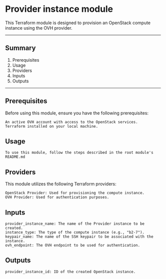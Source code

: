 # Provider instance module

This Terraform module is designed to provision an OpenStack compute instance using the OVH provider.

---

## Summary

1. Prerequisites
2. Usage
3. Providers
4. Inputs
5. Outputs

---

## Prerequisites

Before using this module, ensure you have the following prerequisites:

    An active OVH account with access to the OpenStack services.
    Terraform installed on your local machine.


## Usage

    To use this module, follow the steps described in the root module's README.md


## Providers

This module utilizes the following Terraform providers:

    OpenStack Provider: Used for provisioning the compute instance.
    OVH Provider: Used for authentication purposes.


## Inputs

    provider_instance_name: The name of the Provider instance to be created.
    instance_type: The type of the compute instance (e.g., "b2-7").
    keypair_name: The name of the SSH keypair to be associated with the instance.
    ovh_endpoint: The OVH endpoint to be used for authentication.


## Outputs

    provider_instance_id: ID of the created OpenStack instance.

